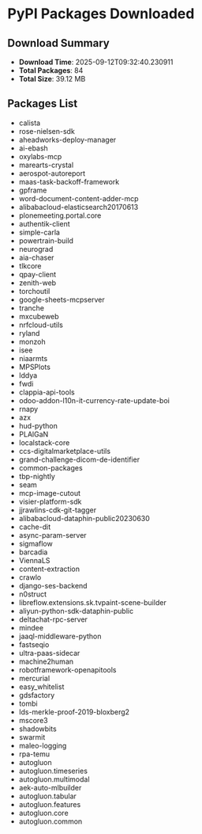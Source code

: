 # PyPI Packages Downloaded

## Download Summary
- **Download Time**: 2025-09-12T09:32:40.230911
- **Total Packages**: 84
- **Total Size**: 39.12 MB

## Packages List
- calista
- rose-nielsen-sdk
- aheadworks-deploy-manager
- ai-ebash
- oxylabs-mcp
- marearts-crystal
- aerospot-autoreport
- maas-task-backoff-framework
- gpframe
- word-document-content-adder-mcp
- alibabacloud-elasticsearch20170613
- plonemeeting.portal.core
- authentik-client
- simple-carla
- powertrain-build
- neurograd
- aia-chaser
- tlkcore
- qpay-client
- zenith-web
- torchoutil
- google-sheets-mcpserver
- tranche
- mxcubeweb
- nrfcloud-utils
- ryland
- monzoh
- isee
- niaarmts
- MPSPlots
- lddya
- fwdi
- clappia-api-tools
- odoo-addon-l10n-it-currency-rate-update-boi
- rnapy
- azx
- hud-python
- PLAlGaN
- localstack-core
- ccs-digitalmarketplace-utils
- grand-challenge-dicom-de-identifier
- common-packages
- tbp-nightly
- seam
- mcp-image-cutout
- visier-platform-sdk
- jjrawlins-cdk-git-tagger
- alibabacloud-dataphin-public20230630
- cache-dit
- async-param-server
- sigmaflow
- barcadia
- ViennaLS
- content-extraction
- crawlo
- django-ses-backend
- n0struct
- libreflow.extensions.sk.tvpaint-scene-builder
- aliyun-python-sdk-dataphin-public
- deltachat-rpc-server
- mindee
- jaaql-middleware-python
- fastseqio
- ultra-paas-sidecar
- machine2human
- robotframework-openapitools
- mercurial
- easy_whitelist
- gdsfactory
- tombi
- lds-merkle-proof-2019-bloxberg2
- mscore3
- shadowbits
- swarmit
- maleo-logging
- rpa-temu
- autogluon
- autogluon.timeseries
- autogluon.multimodal
- aek-auto-mlbuilder
- autogluon.tabular
- autogluon.features
- autogluon.core
- autogluon.common
